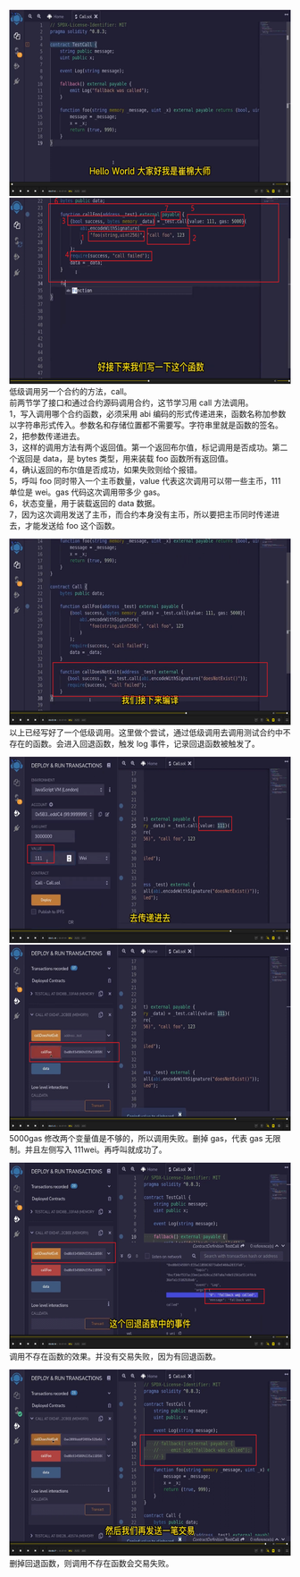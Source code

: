 <img src='./img/2022-06-08-10-47-44.png' height=333px></img>          
<img src='./img/2022-06-08-10-34-05.png' height=333px></img>      
低级调用另一个合约的方法，call。    
前两节学了接口和通过合约源码调用合约，这节学习用 call 方法调用。    
1，写入调用哪个合约函数，必须采用 abi 编码的形式传递进来，函数名称加参数以字符串形式传入。参数名和存储位置都不需要写。字符串里就是函数的签名。    
2，把参数传递进去。    
3，这样的调用方法有两个返回值。第一个返回布尔值，标记调用是否成功。第二个返回是 data，是 bytes 类型，用来装载 foo 函数所有返回值。    
4，确认返回的布尔值是否成功，如果失败则给个报错。    
5，呼叫 foo 同时带入一个主币数量，value 代表这次调用可以带一些主币，111 单位是 wei。gas 代码这次调用带多少 gas。    
6，状态变量，用于装载返回的 data 数据。    
7，因为这次调用发送了主币，而合约本身没有主币，所以要把主币同时传递进去，才能发送给 foo 这个函数。  
  
<img src='./img/2022-06-08-10-37-32.png' height=333px></img>      
以上已经写好了一个低级调用。这里做个尝试，通过低级调用去调用测试合约中不存在的函数。会进入回退函数，触发 log 事件，记录回退函数被触发了。  
  
<img src='./img/2022-06-08-10-38-59.png' height=333px></img>      
<img src='./img/2022-06-08-10-39-38.png' height=333px></img>      
5000gas 修改两个变量值是不够的，所以调用失败。删掉 gas，代表 gas 无限制。并且左侧写入 111wei。再呼叫就成功了。  
  
<img src='./img/2022-06-08-10-40-32.png' height=333px></img>      
调用不存在函数的效果。并没有交易失败，因为有回退函数。  
  
<img src='./img/2022-06-08-10-41-24.png' height=333px></img>      
删掉回退函数，则调用不存在函数会交易失败。  
